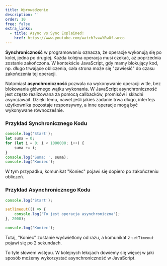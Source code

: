 ```yaml
---
title: Wprowadzenie
description: ''
order: 10
free: false
extra_links:
  - title: Async vs Sync Explained!
    href: https://www.youtube.com/watch?v=wYRw8f-wrco
---
```


**Synchroniczność** w programowaniu oznacza, że operacje wykonują się po kolei, jedna po drugiej. Każda kolejna operacja musi czekać, aż poprzednia zostanie zakończona. W kontekście JavaScript, gdy mamy blokujący kod, np. długo trwające obliczenia, cała strona może się "zawiesić" do czasu zakończenia tej operacji.

Natomiast **asynchroniczność** pozwala na wykonywanie operacji w tle, bez blokowania głównego wątku wykonania. W JavaScript asynchroniczność jest często realizowana za pomocą callbacków, promisów i składni async/await. Dzięki temu, nawet jeśli jakieś zadanie trwa długo, interfejs użytkownika pozostaje responsywny, a inne operacje mogą być wykonywane równocześnie.

### Przykład Synchronicznego Kodu

```javascript
console.log('Start');
let suma = 0;
for (let i = 0; i < 1000000; i++) {
	suma += i;
}
console.log('Suma: ', suma);
console.log('Koniec');
```

W tym przypadku, komunikat "Koniec" pojawi się dopiero po zakończeniu obliczeń.

### Przykład Asynchronicznego Kodu

```javascript
console.log('Start');

setTimeout(() => {
	console.log('To jest operacja asynchroniczna');
}, 2000);

console.log('Koniec');
```

Tutaj, "Koniec" zostanie wyświetlony od razu, a komunikat z `setTimeout` pojawi się po 2 sekundach.

To tyle słowem wstępu. W kolejnych lekcjach dowiemy się więcej w jaki sposób możemy wykorzystać asynchroniczność w JavaScript.

